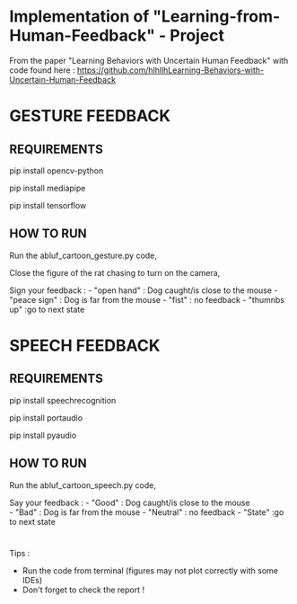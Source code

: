 # Implementation of "Learning-from-Human-Feedback" - Project

From the paper "Learning Behaviors with Uncertain Human Feedback" with code found here :
https://github.com/hlhllhLearning-Behaviors-with-Uncertain-Human-Feedback

# GESTURE FEEDBACK 

## REQUIREMENTS 

pip install opencv-python

pip install mediapipe

pip install tensorflow

## HOW TO RUN 

Run the abluf_cartoon_gesture.py code,

Close the figure of the rat chasing to turn on the camera,

Sign your feedback : - "open hand" : Dog caught/is close to the mouse 
                     - "peace sign" : Dog is far from the mouse
                     - "fist" : no feedback
                     - "thumnbs up" :go to next state

# SPEECH FEEDBACK

## REQUIREMENTS 

pip install speechrecognition

pip install portaudio

pip install pyaudio

## HOW TO RUN 

Run the abluf_cartoon_speech.py code,

Say your feedback : - "Good" : Dog caught/is close to the mouse   
                    - "Bad" : Dog is far from the mouse
                    - "Neutral" : no feedback
                    - "State" :go to next state 

#

Tips : 
- Run the code from terminal (figures may not plot correctly with some IDEs)
- Don't forget to check the report !

